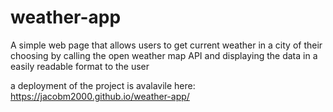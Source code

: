 # weather-app
A simple web page that allows users to get current weather in a city of their
choosing by calling the open weather map API and displaying the data in a easily readable format to the user

a deployment of the project is avalavile here: https://jacobm2000.github.io/weather-app/
